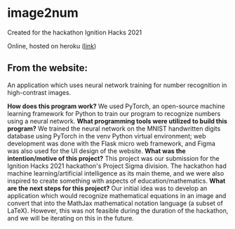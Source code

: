 # image2num
Created for the hackathon Ignition Hacks 2021

Online, hosted on heroku ([link](http://imgtonum.ml))

## From the website:
An application which uses neural network training for number recognition in high-contrast images.

**How does this program work?**
We used PyTorch, an open-source machine learning framework for Python to train our program to recognize numbers using a neural network.
**What programming tools were utilized to build this program?**
We trained the neural network on the MNIST handwritten digits database using PyTorch in the venv Python virtual environment; web development was done with the Flask micro web framework, and Figma was also used for the UI design of the website.
**What was the intention/motive of this project?**
This project was our submission for the Ignition Hacks 2021 hackathon's Project Sigma division. The hackathon had machine learning/artificial intelligence as its main theme, and we were also inspired to create something with aspects of education/mathematics.
**What are the next steps for this project?**
Our initial idea was to develop an application which would recognize mathematical equations in an image and convert that into the MathJax mathematical notation language (a subset of LaTeX). However, this was not feasible during the duration of the hackathon, and we will be iterating on this in the future.
